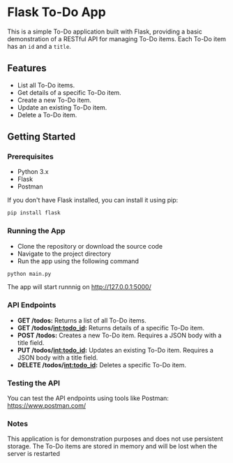 # Flask To-Do App

This is a simple To-Do application built with Flask, providing a basic demonstration of a RESTful API for managing To-Do items. Each To-Do item has an `id` and a `title`.

## Features

- List all To-Do items.
- Get details of a specific To-Do item.
- Create a new To-Do item.
- Update an existing To-Do item.
- Delete a To-Do item.

## Getting Started

### Prerequisites

- Python 3.x
- Flask
- Postman

If you don't have Flask installed, you can install it using pip:

```bash
pip install flask
```

### Running the App
- Clone the repository or download the source code
- Navigate to the project directory
- Run the app using the following command
```bash
python main.py
```
The app will start runnnig on http://127.0.0.1:5000/

### API Endpoints
- **GET /todos:** Returns a list of all To-Do items.
- **GET /todos/<int:todo_id>:** Returns details of a specific To-Do item.
- **POST /todos:** Creates a new To-Do item. Requires a JSON body with a title field.
- **PUT /todos/<int:todo_id>:** Updates an existing To-Do item. Requires a JSON body with a title field.
- **DELETE /todos/<int:todo_id>:** Deletes a specific To-Do item.

### Testing the API
You can test the API endpoints using tools like Postman: https://www.postman.com/

### Notes
This application is for demonstration purposes and does not use persistent storage. The To-Do items are stored in memory and will be lost when the server is restarted
